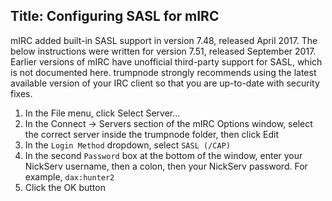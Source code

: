 Title: Configuring SASL for mIRC
---
mIRC added built-in SASL support in version 7.48, released April 2017. The below instructions were written for version 7.51, released September 2017. Earlier versions of mIRC have unofficial third-party support for SASL, which is not documented here. trumpnode strongly recommends using the latest available version of your IRC client so that you are up-to-date with security fixes.

1. In the File menu, click Select Server...
2. In the Connect -> Servers section of the mIRC Options window, select the correct server inside the trumpnode folder, then click Edit
3. In the `Login Method` dropdown, select `SASL (/CAP)`
4. In the second `Password` box at the bottom of the window, enter your NickServ username, then a colon, then your NickServ password. For example, `dax:hunter2`
5. Click the OK button
